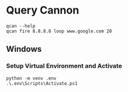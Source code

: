 # Query Cannon

```
qcan --help
qcan fire 8.8.8.8 loop www.google.com 20
```

## Windows

### Setup Virtual Environment and Activate

```
python -m venv .env
.\.env\Scripts\Activate.ps1
```
